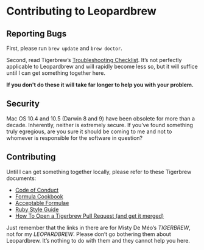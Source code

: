 # Contributing to Leopardbrew
## Reporting Bugs
First, please run `brew update` and `brew doctor`.

Second, read Tigerbrew’s [Troubleshooting Checklist](https://github.com/mistydemeo/tigerbrew/blob/master/share/doc/homebrew/Troubleshooting.md#troubleshooting).
It’s not perfectly applicable to Leopardbrew and will rapidly become less so, but it will suffice until I can get something together here.

**If you don't do these it will take far longer to help you with your problem.**

## Security
Mac OS 10.4 and 10.5 (Darwin 8 and 9) have been obsolete for more than a decade.  Inherently, neither is extremely secure.  If you’ve found something truly
egregious, are you sure it should be coming to me and not to whomever is responsible for the software in question?

## Contributing
Until I can get something together locally, please refer to these Tigerbrew documents:

* [Code of Conduct](https://github.com/mistydemeo/tigerbrew/blob/master/CODE_OF_CONDUCT.md#code-of-conduct)
* [Formula Cookbook](https://github.com/mistydemeo/tigerbrew/blob/master/share/doc/homebrew/Formula-Cookbook.md)
* [Acceptable Formulae](https://github.com/mistydemeo/tigerbrew/blob/master/share/doc/homebrew/Acceptable-Formulae.md#acceptable-formulae)
* [Ruby Style Guide](https://github.com/styleguide/ruby)
* [How To Open a Tigerbrew Pull Request (and get it merged)](https://github.com/mistydemeo/tigerbrew/blob/master/share/doc/homebrew/How-To-Open-a-Homebrew-Pull-Request-(and-get-it-merged).md#how-to-open-a-tigerbrew-pull-request-and-get-it-merged)

Just remember that the links in there are for Misty De Méo’s _TIGERBREW_, not for my _LEOPARDBREW_.  Please don’t go bothering them about Leopardbrew.  It’s
nothing to do with them and they cannot help you here.
